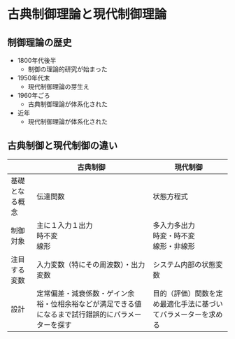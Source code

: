 # 古典制御理論と現代制御理論

## 制御理論の歴史

* 1800年代後半
  * 制御の理論的研究が始まった
* 1950年代末
  * 現代制御理論の芽生え
* 1960年ごろ
  * 古典制御理論が体系化された
* 近年
  * 現代制御理論が体系化された

## 古典制御と現代制御の違い

||古典制御|現代制御|
|----|----|----|
|基礎となる概念|伝達関数|状態方程式|
|制御対象|主に１入力１出力<br>時不変<br>線形|多入力多出力<br>時変・時不変<br>線形・非線形|
|注目する変数|入力変数（特にその周波数）・出力変数|システム内部の状態変数|
|設計|定常偏差・減衰係数・ゲイン余裕・位相余裕などが満足できる値になるまで試行錯誤的にパラメーターを探す|目的（評価）関数を定め最適化手法に基づいてパラメーターを求める|
